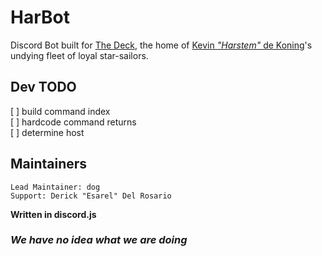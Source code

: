 # HarBot

Discord Bot built for [The Deck](https://discord.gg/cdgQFH29se), the home of [Kevin *"Harstem"* de Koning](https://liquipedia.net/starcraft2/Harstem)'s undying fleet of loyal star-sailors.

## Dev TODO

 [ ] build command index  
 [ ] hardcode command returns  
 [ ] determine host  

## Maintainers
    Lead Maintainer: dog
    Support: Derick "Esarel" Del Rosario

**Written in discord.js**

### *We have no idea what we are doing*